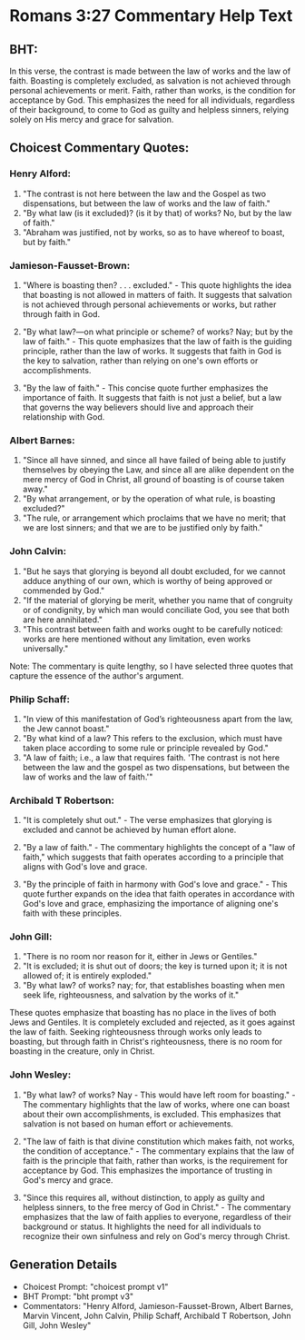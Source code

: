 # Romans 3:27 Commentary Help Text

## BHT:
In this verse, the contrast is made between the law of works and the law of faith. Boasting is completely excluded, as salvation is not achieved through personal achievements or merit. Faith, rather than works, is the condition for acceptance by God. This emphasizes the need for all individuals, regardless of their background, to come to God as guilty and helpless sinners, relying solely on His mercy and grace for salvation.

## Choicest Commentary Quotes:
### Henry Alford:
1. "The contrast is not here between the law and the Gospel as two dispensations, but between the law of works and the law of faith."
2. "By what law (is it excluded)? (is it by that) of works? No, but by the law of faith."
3. "Abraham was justified, not by works, so as to have whereof to boast, but by faith."

### Jamieson-Fausset-Brown:
1. "Where is boasting then? . . . excluded." - This quote highlights the idea that boasting is not allowed in matters of faith. It suggests that salvation is not achieved through personal achievements or works, but rather through faith in God.

2. "By what law?—on what principle or scheme? of works? Nay; but by the law of faith." - This quote emphasizes that the law of faith is the guiding principle, rather than the law of works. It suggests that faith in God is the key to salvation, rather than relying on one's own efforts or accomplishments.

3. "By the law of faith." - This concise quote further emphasizes the importance of faith. It suggests that faith is not just a belief, but a law that governs the way believers should live and approach their relationship with God.

### Albert Barnes:
1. "Since all have sinned, and since all have failed of being able to justify themselves by obeying the Law, and since all are alike dependent on the mere mercy of God in Christ, all ground of boasting is of course taken away."
2. "By what arrangement, or by the operation of what rule, is boasting excluded?"
3. "The rule, or arrangement which proclaims that we have no merit; that we are lost sinners; and that we are to be justified only by faith."

### John Calvin:
1. "But he says that glorying is beyond all doubt excluded, for we cannot adduce anything of our own, which is worthy of being approved or commended by God."
2. "If the material of glorying be merit, whether you name that of congruity or of condignity, by which man would conciliate God, you see that both are here annihilated."
3. "This contrast between faith and works ought to be carefully noticed: works are here mentioned without any limitation, even works universally."

Note: The commentary is quite lengthy, so I have selected three quotes that capture the essence of the author's argument.

### Philip Schaff:
1. "In view of this manifestation of God’s righteousness apart from the law, the Jew cannot boast."
2. "By what kind of a law? This refers to the exclusion, which must have taken place according to some rule or principle revealed by God."
3. "A law of faith; i.e., a law that requires faith. 'The contrast is not here between the law and the gospel as two dispensations, but between the law of works and the law of faith.'"

### Archibald T Robertson:
1. "It is completely shut out." - The verse emphasizes that glorying is excluded and cannot be achieved by human effort alone. 

2. "By a law of faith." - The commentary highlights the concept of a "law of faith," which suggests that faith operates according to a principle that aligns with God's love and grace. 

3. "By the principle of faith in harmony with God's love and grace." - This quote further expands on the idea that faith operates in accordance with God's love and grace, emphasizing the importance of aligning one's faith with these principles.

### John Gill:
1. "There is no room nor reason for it, either in Jews or Gentiles."
2. "It is excluded; it is shut out of doors; the key is turned upon it; it is not allowed of; it is entirely exploded."
3. "By what law? of works? nay; for, that establishes boasting when men seek life, righteousness, and salvation by the works of it."

These quotes emphasize that boasting has no place in the lives of both Jews and Gentiles. It is completely excluded and rejected, as it goes against the law of faith. Seeking righteousness through works only leads to boasting, but through faith in Christ's righteousness, there is no room for boasting in the creature, only in Christ.

### John Wesley:
1. "By what law? of works? Nay - This would have left room for boasting." - The commentary highlights that the law of works, where one can boast about their own accomplishments, is excluded. This emphasizes that salvation is not based on human effort or achievements.

2. "The law of faith is that divine constitution which makes faith, not works, the condition of acceptance." - The commentary explains that the law of faith is the principle that faith, rather than works, is the requirement for acceptance by God. This emphasizes the importance of trusting in God's mercy and grace.

3. "Since this requires all, without distinction, to apply as guilty and helpless sinners, to the free mercy of God in Christ." - The commentary emphasizes that the law of faith applies to everyone, regardless of their background or status. It highlights the need for all individuals to recognize their own sinfulness and rely on God's mercy through Christ.


## Generation Details
- Choicest Prompt: "choicest prompt v1"
- BHT Prompt: "bht prompt v3"
- Commentators: "Henry Alford, Jamieson-Fausset-Brown, Albert Barnes, Marvin Vincent, John Calvin, Philip Schaff, Archibald T Robertson, John Gill, John Wesley"
